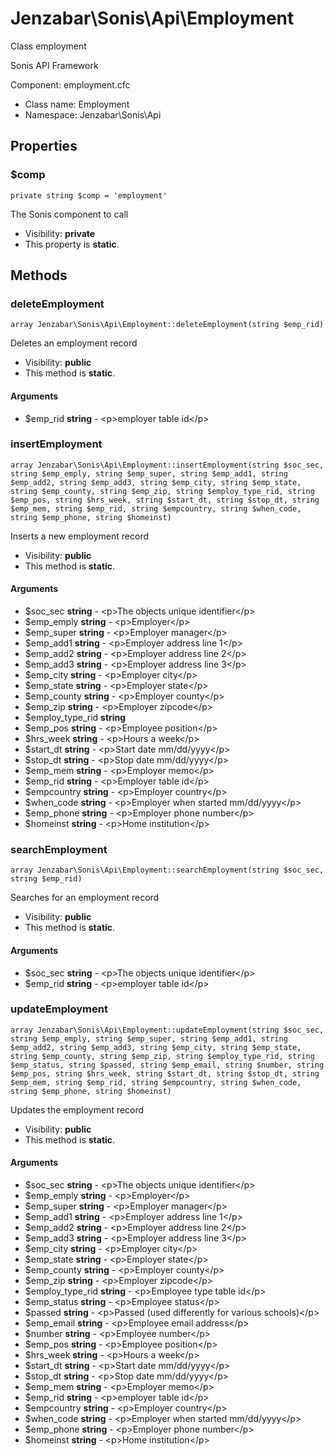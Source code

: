 Jenzabar\Sonis\Api\Employment
===============

Class employment

Sonis API Framework

Component: employment.cfc


* Class name: Employment
* Namespace: Jenzabar\Sonis\Api





Properties
----------


### $comp

    private string $comp = 'employment'

The Sonis component to call



* Visibility: **private**
* This property is **static**.


Methods
-------


### deleteEmployment

    array Jenzabar\Sonis\Api\Employment::deleteEmployment(string $emp_rid)

Deletes an employment record



* Visibility: **public**
* This method is **static**.


#### Arguments
* $emp_rid **string** - &lt;p&gt;employer table id&lt;/p&gt;



### insertEmployment

    array Jenzabar\Sonis\Api\Employment::insertEmployment(string $soc_sec, string $emp_emply, string $emp_super, string $emp_add1, string $emp_add2, string $emp_add3, string $emp_city, string $emp_state, string $emp_county, string $emp_zip, string $employ_type_rid, string $emp_pos, string $hrs_week, string $start_dt, string $stop_dt, string $emp_mem, string $emp_rid, string $empcountry, string $when_code, string $emp_phone, string $homeinst)

Inserts a new employment record



* Visibility: **public**
* This method is **static**.


#### Arguments
* $soc_sec **string** - &lt;p&gt;The objects unique identifier&lt;/p&gt;
* $emp_emply **string** - &lt;p&gt;Employer&lt;/p&gt;
* $emp_super **string** - &lt;p&gt;Employer manager&lt;/p&gt;
* $emp_add1 **string** - &lt;p&gt;Employer address line 1&lt;/p&gt;
* $emp_add2 **string** - &lt;p&gt;Employer address line 2&lt;/p&gt;
* $emp_add3 **string** - &lt;p&gt;Employer address line 3&lt;/p&gt;
* $emp_city **string** - &lt;p&gt;Employer city&lt;/p&gt;
* $emp_state **string** - &lt;p&gt;Employer state&lt;/p&gt;
* $emp_county **string** - &lt;p&gt;Employer county&lt;/p&gt;
* $emp_zip **string** - &lt;p&gt;Employer zipcode&lt;/p&gt;
* $employ_type_rid **string**
* $emp_pos **string** - &lt;p&gt;Employee position&lt;/p&gt;
* $hrs_week **string** - &lt;p&gt;Hours a week&lt;/p&gt;
* $start_dt **string** - &lt;p&gt;Start date mm/dd/yyyy&lt;/p&gt;
* $stop_dt **string** - &lt;p&gt;Stop date mm/dd/yyyy&lt;/p&gt;
* $emp_mem **string** - &lt;p&gt;Employer memo&lt;/p&gt;
* $emp_rid **string** - &lt;p&gt;Employer table id&lt;/p&gt;
* $empcountry **string** - &lt;p&gt;Employer country&lt;/p&gt;
* $when_code **string** - &lt;p&gt;Employer when started mm/dd/yyyy&lt;/p&gt;
* $emp_phone **string** - &lt;p&gt;Employer phone number&lt;/p&gt;
* $homeinst **string** - &lt;p&gt;Home institution&lt;/p&gt;



### searchEmployment

    array Jenzabar\Sonis\Api\Employment::searchEmployment(string $soc_sec, string $emp_rid)

Searches for an employment record



* Visibility: **public**
* This method is **static**.


#### Arguments
* $soc_sec **string** - &lt;p&gt;The objects unique identifier&lt;/p&gt;
* $emp_rid **string** - &lt;p&gt;employer table id&lt;/p&gt;



### updateEmployment

    array Jenzabar\Sonis\Api\Employment::updateEmployment(string $soc_sec, string $emp_emply, string $emp_super, string $emp_add1, string $emp_add2, string $emp_add3, string $emp_city, string $emp_state, string $emp_county, string $emp_zip, string $employ_type_rid, string $emp_status, string $passed, string $emp_email, string $number, string $emp_pos, string $hrs_week, string $start_dt, string $stop_dt, string $emp_mem, string $emp_rid, string $empcountry, string $when_code, string $emp_phone, string $homeinst)

Updates the employment record



* Visibility: **public**
* This method is **static**.


#### Arguments
* $soc_sec **string** - &lt;p&gt;The objects unique identifier&lt;/p&gt;
* $emp_emply **string** - &lt;p&gt;Employer&lt;/p&gt;
* $emp_super **string** - &lt;p&gt;Employer manager&lt;/p&gt;
* $emp_add1 **string** - &lt;p&gt;Employer address line 1&lt;/p&gt;
* $emp_add2 **string** - &lt;p&gt;Employer address line 2&lt;/p&gt;
* $emp_add3 **string** - &lt;p&gt;Employer address line 3&lt;/p&gt;
* $emp_city **string** - &lt;p&gt;Employer city&lt;/p&gt;
* $emp_state **string** - &lt;p&gt;Employer state&lt;/p&gt;
* $emp_county **string** - &lt;p&gt;Employer county&lt;/p&gt;
* $emp_zip **string** - &lt;p&gt;Employer zipcode&lt;/p&gt;
* $employ_type_rid **string** - &lt;p&gt;Employee type table id&lt;/p&gt;
* $emp_status **string** - &lt;p&gt;Employee status&lt;/p&gt;
* $passed **string** - &lt;p&gt;Passed (used differently for various schools)&lt;/p&gt;
* $emp_email **string** - &lt;p&gt;Employee email address&lt;/p&gt;
* $number **string** - &lt;p&gt;Employee number&lt;/p&gt;
* $emp_pos **string** - &lt;p&gt;Employee position&lt;/p&gt;
* $hrs_week **string** - &lt;p&gt;Hours a week&lt;/p&gt;
* $start_dt **string** - &lt;p&gt;Start date mm/dd/yyyy&lt;/p&gt;
* $stop_dt **string** - &lt;p&gt;Stop date mm/dd/yyyy&lt;/p&gt;
* $emp_mem **string** - &lt;p&gt;Employer memo&lt;/p&gt;
* $emp_rid **string** - &lt;p&gt;employer table id&lt;/p&gt;
* $empcountry **string** - &lt;p&gt;Employer country&lt;/p&gt;
* $when_code **string** - &lt;p&gt;Employer when started mm/dd/yyyy&lt;/p&gt;
* $emp_phone **string** - &lt;p&gt;Employer phone number&lt;/p&gt;
* $homeinst **string** - &lt;p&gt;Home institution&lt;/p&gt;


